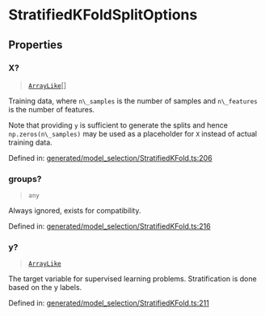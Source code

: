 # StratifiedKFoldSplitOptions

## Properties

### X?

> [`ArrayLike`](../types/ArrayLike.md)[]

Training data, where `n\_samples` is the number of samples and `n\_features` is the number of features.

Note that providing `y` is sufficient to generate the splits and hence `np.zeros(n\_samples)` may be used as a placeholder for `X` instead of actual training data.

Defined in:  [generated/model\_selection/StratifiedKFold.ts:206](https://github.com/transitive-bullshit/scikit-learn-ts/blob/b59c1ff/packages/sklearn/src/generated/model_selection/StratifiedKFold.ts#L206)

### groups?

> `any`

Always ignored, exists for compatibility.

Defined in:  [generated/model\_selection/StratifiedKFold.ts:216](https://github.com/transitive-bullshit/scikit-learn-ts/blob/b59c1ff/packages/sklearn/src/generated/model_selection/StratifiedKFold.ts#L216)

### y?

> [`ArrayLike`](../types/ArrayLike.md)

The target variable for supervised learning problems. Stratification is done based on the y labels.

Defined in:  [generated/model\_selection/StratifiedKFold.ts:211](https://github.com/transitive-bullshit/scikit-learn-ts/blob/b59c1ff/packages/sklearn/src/generated/model_selection/StratifiedKFold.ts#L211)

